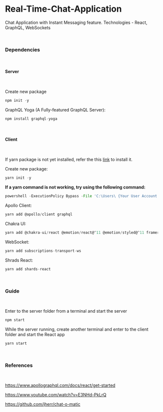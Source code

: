# Real-Time-Chat-Application
Chat Application with Instant Messaging feature. Technologies - React, GraphQL, WebSockets

<br/>

### Dependencies

<br/>

#### Server

<br/>

Create new package 
```javascript
npm init -y
```

GraphQL Yoga (A Fully-featured GraphQL Server):  
```javascript
npm install graphql-yoga 
 ```

<br/>

#### Client

<br/>


If yarn package is not yet installed, refer the this [link](https://classic.yarnpkg.com/lang/en/docs/install) to install it.


Create new package: 
```javascript 
yarn init -y 
```

**If a yarn command is not working, try using the following command:**

```javascript
powershell -ExecutionPolicy Bypass -File 'C:\Users\ {Your User Account Name} \AppData\Roaming\npm\yarn.ps1' {yarn command} 
 ```

Apollo Client: 
```javascript
yarn add @apollo/client graphql 
```

Chakra UI: 
```javascript
yarn add @chakra-ui/react @emotion/react@^11 @emotion/styled@^11 framer-motion@^5 
 ```

WebSocket: 
```javascript
yarn add subscriptions-transport-ws 
 ```

Shrads React: 
```javascript
yarn add shards-react 
```

<br/>

### Guide

<br/>

Enter to the server folder from a terminal and start the server

 ```javascript
npm start 
  ```

While the server running, create another terminal and enter to the client folder and start the React app

```javascript
yarn start 
```


<br/>

### References 

<br/>

https://www.apollographql.com/docs/react/get-started

https://www.youtube.com/watch?v=E3NHd-PkLrQ

https://github.com/jherr/chat-o-matic
